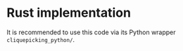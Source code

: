# Rust implementation 

It is recommended to use this code via its Python wrapper ```cliquepicking_python/```. 
